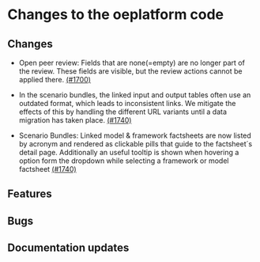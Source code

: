 <!--
SPDX-FileCopyrightText: 2025 Jonas Huber <jonas.huber@rl-institut.de>

SPDX-License-Identifier: CC0-1.0
-->

# Changes to the oeplatform code

## Changes

- Open peer review: Fields that are none(=empty) are no longer part of the review. These fields are visible, but the review actions cannot be applied there. [(#1700)](https://github.com/OpenEnergyPlatform/oeplatform/pull/1700)

- In the scenario bundles, the linked input and output tables often use an outdated format, which leads to inconsistent links. We mitigate the effects of this by handling the different URL variants until a data migration has taken place. [(#1740)](https://github.com/OpenEnergyPlatform/oeplatform/pull/1740)

- Scenario Bundles: Linked model & framework factsheets are now listed by acronym and rendered as clickable pills that guide to the factsheet´s detail page. Additionally an useful tooltip is shown when hovering a option form the dropdown while selecting a framework or model factsheet [(#1740)](https://github.com/OpenEnergyPlatform/oeplatform/pull/1740)

## Features

## Bugs

## Documentation updates
